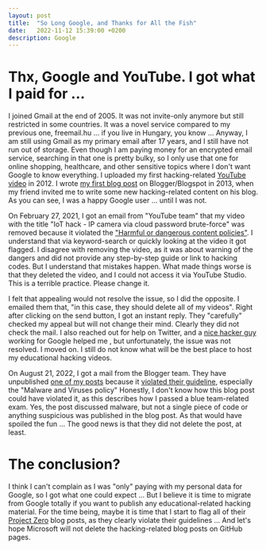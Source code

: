 ```yaml
---
layout: post
title:  "So Long Google, and Thanks for All the Fish"
date:   2022-11-12 15:39:00 +0200
description: Google
---
```


# Thx, Google and YouTube. I got what I paid for ... 

I joined Gmail at the end of 2005. It was not invite-only anymore but still restricted in some countries. It was a novel service compared to my previous one, freemail.hu ... if you live in Hungary, you know ... 
Anyway, I am still using Gmail as my primary email after 17 years, and I still have not run out of storage. Even though I am paying money for an encrypted email service, searching in that one is pretty bulky, so I only use that one for online shopping, healthcare, and other sensitive topics where I don't want Google to know everything. 
I uploaded my first hacking-related [YouTube video](https://www.youtube.com/watch?v=lsMK84QOb2M) in 2012. 
I wrote [my first blog post](https://jumpespjump.blogspot.com/2013/11/secure-ipv6-deployment-checklist-think.html) on Blogger/Blogspot in 2013, when my friend invited me to write some new hacking-related content on his blog. 
As you can see, I was a happy Google user ... until I was not. 

On February 27, 2021, I got an email from "YouTube team" that my video with the title "IoT hack - IP camera via cloud password brute-force" was removed because it violated the ["Harmful or dangerous content policies"](https://support.google.com/youtube/answer/2801964?hl=en). 
I understand that via keyword-search or quickly looking at the video it got flagged. I disagree with removing the video, as it was about warning of the dangers and did not provide any step-by-step guide or link to hacking codes. But I understand that mistakes happen. What made things worse is that they deleted the video, and I could not access it via YouTube Studio. This is a terrible practice. Please change it. 

I felt that appealing would not resolve the issue, so I did the opposite. I emailed them that, "in this case, they should delete all of my videos". Right after clicking on the send button, I got an instant reply. They "carefully" checked my appeal but will not change their mind. Clearly they did not check the mail.
I also reached out for help on Twitter, and a [nice hacker guy](https://twitter.com/gynvael/status/1365957884245401602) working for Google helped me , but unfortunately, the issue was not resolved. 
I moved on. I still do not know what will be the best place to host my educational hacking videos. 

On August 21, 2022, I got a mail from the Blogger team. They have unpublished [one of my posts](https://web.archive.org/web/20210517170248/https://jumpespjump.blogspot.com/2020/09/my-whcd-exam-experience.html) because it [violated their guideline](https://blogger.com/go/contentpolicy), especially the "Malware and Viruses policy"
Honestly, I don't know how this blog post could have violated it, as this describes how I passed a blue team-related exam. Yes, the post discussed malware, but not a single piece of code or anything suspicious was published in the blog post. As that would have spoiled the fun ... 
The good news is that they did not delete the post, at least.

#  The conclusion? 
I think I can't complain as I was "only" paying with my personal data for Google, so I got what one could expect ... But I believe it is time to migrate from Google totally if you want to publish any educational-related hacking material. For the time being, maybe it is time that I start to flag all of their [Project Zero](https://googleprojectzero.blogspot.com/) blog posts, as they clearly violate their guidelines ... 
And let's hope Microsoft will not delete the hacking-related blog posts on GitHub pages.

